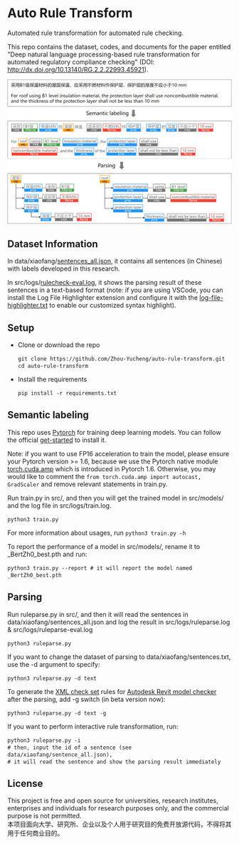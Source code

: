 # Auto Rule Transform

Automated rule transformation for automated rule checking.  

This repo contains the dataset, codes, and documents for the paper entitled "Deep natural language processing-based rule transformation for automated regulatory compliance checking" (DOI: http://dx.doi.org/10.13140/RG.2.2.22993.45921).  

![example](src/logs/example.jpg)




## Dataset Information

In data/xiaofang/[sentences_all.json](https://github.com/Zhou-Yucheng/auto-rule-transform/blob/main/data/xiaofang/sentences_all.json), it contains all sentences (in Chinese) with labels developed in this research.  

In src/logs/[rulecheck-eval.log](https://github.com/Zhou-Yucheng/auto-rule-transform/blob/main/src/logs/rulecheck-eval.log), it shows the parsing result of these sentences in a text-based format (note: if you are using VSCode, you can install the Log File Highlighter extension and configure it with the [log-file-highlighter.txt](src/logs/log-file-highlighter.txt) to enable our customized syntax highlight).

## Setup

- Clone or download the repo  
  ```
  git clone https://github.com/Zhou-Yucheng/auto-rule-transform.git
  cd auto-rule-transform
  ```
- Install the requirements 
  ```
  pip install -r requirements.txt
  ```

## Semantic labeling

This repo uses [Pytorch](https://pytorch.org/) for training deep learning models. You can follow the official [get-started](https://pytorch.org/get-started/locally/) to install it.

Note: if you want to use FP16 acceleration to train the model, please ensure your Pytorch version >= 1.6, because we use the Pytorch native module [torch.cuda.amp](https://pytorch.org/docs/stable/amp.html) which is introduced in Pytorch 1.6. Otherwise, you may would like to comment the `from torch.cuda.amp import autocast, GradScaler` and remove relevant statements in train.py.

Run train.py in src/, and then you will get the trained model in src/models/ and the log file in src/logs/train.log.

  ```
python3 train.py
  ```
For more information about usages, run `python3 train.py -h`  

To report the performance of a model in src/models/, rename it to _BertZh0_best.pth and run:

  ```
python3 train.py --report # it will report the model named _BertZh0_best.pth
  ```

## Parsing

Run ruleparse.py in src/, and then it will read the sentences in data/xiaofang/sentences_all.json and log the result in src/logs/ruleparse.log & src/logs/ruleparse-eval.log

  ```
python3 ruleparse.py
  ```

If you want to change the dataset of parsing to data/xiaofang/sentences.txt, use the -d argument to specify:

  ```
python3 ruleparse.py -d text
  ```

To generate the [XML check set](https://interoperability.autodesk.com/modelcheckerconfigurator/downloads/xmlschema.pdf) rules for [Autodesk Revit model checker](https://interoperability.autodesk.com/modelchecker.php) after the parsing, add -g switch (in beta version now):

  ```
python3 ruleparse.py -d text -g
  ```

If you want to perform interactive rule transformation, run:

  ```
python3 ruleparse.py -i
# then, input the id of a sentence (see data/xiaofang/sentence_all.json),  
# it will read the sentence and show the parsing result immediately
  ```

## License
This project is free and open source for universities, research institutes, enterprises and individuals for research purposes only, and the commercial purpose is not permitted.  
本项目面向大学、研究所、企业以及个人用于研究目的免费开放源代码，不得将其用于任何商业目的。


